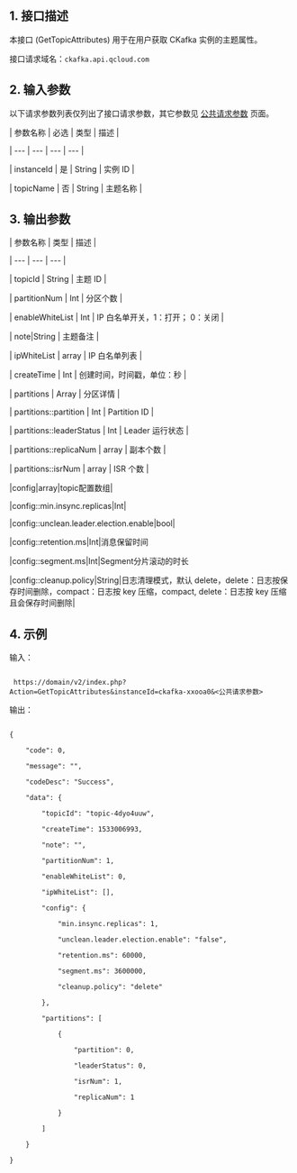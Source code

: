 ﻿## 1. 接口描述

本接口 (GetTopicAttributes) 用于在用户获取 CKafka 实例的主题属性。

接口请求域名：`ckafka.api.qcloud.com`

## 2. 输入参数

以下请求参数列表仅列出了接口请求参数，其它参数见 [公共请求参数](https://intl.cloud.tencent.com/document/api/406/5883) 页面。

| 参数名称 | 必选 | 类型 | 描述 |
| --- | --- | --- | --- |
| instanceId | 是 | String | 实例 ID |
| topicName | 否 | String | 主题名称  |

## 3. 输出参数

| 参数名称 | 类型 | 描述 |
| --- | --- | --- |
| topicId | String | 主题 ID |
| partitionNum | Int | 分区个数 |
| enableWhiteList | Int | IP 白名单开关，1：打开；  0：关闭 |
| note|String | 主题备注 |
| ipWhiteList | array | IP 白名单列表 |
| createTime | Int | 创建时间，时间戳，单位：秒 |
| partitions | Array | 分区详情 |
| partitions::partition | Int | Partition ID |
| partitions::leaderStatus | Int | Leader 运行状态 |
| partitions::replicaNum | array | 副本个数 |
| partitions::isrNum | array | ISR 个数 |
|config|array|topic配置数组|
|config::min.insync.replicas|Int|
|config::unclean.leader.election.enable|bool|
|config::retention.ms|Int|消息保留时间
|config::segment.ms|Int|Segment分片滚动的时长
|config::cleanup.policy|String|日志清理模式，默认 delete，delete：日志按保存时间删除，compact：日志按 key 压缩，compact, delete：日志按 key 压缩且会保存时间删除|


## 4. 示例

输入：

```
 https://domain/v2/index.php?Action=GetTopicAttributes&instanceId=ckafka-xxooa0&<公共请求参数>
```

输出：

```
{
    "code": 0,
    "message": "",
    "codeDesc": "Success",
    "data": {
        "topicId": "topic-4dyo4uuw",
        "createTime": 1533006993,
        "note": "",
        "partitionNum": 1,
        "enableWhiteList": 0,
        "ipWhiteList": [],
        "config": {
            "min.insync.replicas": 1,
            "unclean.leader.election.enable": "false",
            "retention.ms": 60000,
            "segment.ms": 3600000,
            "cleanup.policy": "delete"
        },
        "partitions": [
            {
                "partition": 0,
                "leaderStatus": 0,
                "isrNum": 1,
                "replicaNum": 1
            }
        ]
    }
}
```



